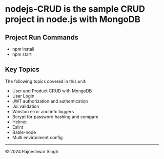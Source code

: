 # nodejs-CRUD is the sample CRUD project in node.js with MongoDB

## Project Run Commands
 * npm install
 * npm start 

## Key Topics

The following topics covered in this unit:
  * User and Product CRUD with MongoDB
  * User Login 
  * JWT authorization and authentication
  * Joi validation
  * Winston error and info loggers
  * Bcrypt for password hashing and compare
  * Helmet
  * Eslint
  * Bable-node
  * Multi environment config


- - -
© 2024 Rajneshwar Singh